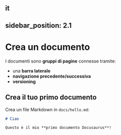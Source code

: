 it
---
sidebar_position: 2.1
---

# Crea un documento

I documenti sono **gruppi di pagine** connesse tramite:

- una **barra laterale**
- **navigazione precedente/successiva**
- **versioning**

## Crea il tuo primo documento

Crea un file Markdown in `docs/hello.md`:

```md title="docs/hello.md"
# Ciao

Questo è il mio **primo documento Docusaurus**!